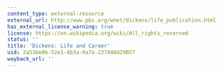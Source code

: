 ```yaml
---
content_type: external-resource
external_url: http://www.pbs.org/wnet/dickens/life_publication.html
has_external_license_warning: true
license: https://en.wikipedia.org/wiki/All_rights_reserved
status: ''
title: 'Dickens: Life and Career'
uid: 2a53be0b-52e1-4b3a-9a7a-237d46d29057
wayback_url: ''
---
```

